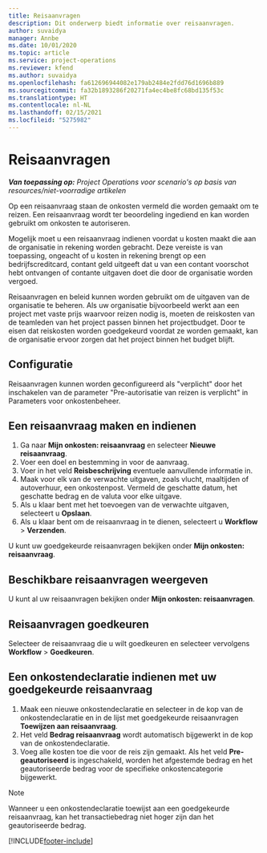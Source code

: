 ```yaml
---
title: Reisaanvragen
description: Dit onderwerp biedt informatie over reisaanvragen.
author: suvaidya
manager: Annbe
ms.date: 10/01/2020
ms.topic: article
ms.service: project-operations
ms.reviewer: kfend
ms.author: suvaidya
ms.openlocfilehash: fa612696944082e179ab2484e2fdd76d1696b889
ms.sourcegitcommit: fa32b1893286f20271fa4ec4be8fc68bd135f53c
ms.translationtype: HT
ms.contentlocale: nl-NL
ms.lasthandoff: 02/15/2021
ms.locfileid: "5275982"
---
```

# <a name="travel-requisitions"></a>Reisaanvragen

_**Van toepassing op:** Project Operations voor scenario's op basis van resources/niet-voorradige artikelen_

Op een reisaanvraag staan de onkosten vermeld die worden gemaakt om te reizen. Een reisaanvraag wordt ter beoordeling ingediend en kan worden gebruikt om onkosten te autoriseren.

Mogelijk moet u een reisaanvraag indienen voordat u kosten maakt die aan de organisatie in rekening worden gebracht. Deze vereiste is van toepassing, ongeacht of u kosten in rekening brengt op een bedrijfscreditcard, contant geld uitgeeft dat u van een contant voorschot hebt ontvangen of contante uitgaven doet die door de organisatie worden vergoed.

Reisaanvragen en beleid kunnen worden gebruikt om de uitgaven van de organisatie te beheren. Als uw organisatie bijvoorbeeld werkt aan een project met vaste prijs waarvoor reizen nodig is, moeten de reiskosten van de teamleden van het project passen binnen het projectbudget. Door te eisen dat reiskosten worden goedgekeurd voordat ze worden gemaakt, kan de organisatie ervoor zorgen dat het project binnen het budget blijft.

## <a name="configuration"></a>Configuratie 

Reisaanvragen kunnen worden geconfigureerd als "verplicht" door het inschakelen van de parameter "Pre-autorisatie van reizen is verplicht" in Parameters voor onkostenbeheer. 

## <a name="create-and-submit-a-travel-requisition"></a>Een reisaanvraag maken en indienen

1. Ga naar **Mijn onkosten: reisaanvraag** en selecteer **Nieuwe reisaanvraag**.
2. Voer een doel en bestemming in voor de aanvraag.
3. Voer in het veld **Reisbeschrijving** eventuele aanvullende informatie in. 
4. Maak voor elk van de verwachte uitgaven, zoals vlucht, maaltijden of autoverhuur, een onkostenpost. Vermeld de geschatte datum, het geschatte bedrag en de valuta voor elke uitgave. 
5. Als u klaar bent met het toevoegen van de verwachte uitgaven, selecteert u **Opslaan**.
6. Als u klaar bent om de reisaanvraag in te dienen, selecteert u **Workflow** > **Verzenden**.

U kunt uw goedgekeurde reisaanvragen bekijken onder **Mijn onkosten: reisaanvraag**. 

## <a name="view-available-travel-requisitions"></a>Beschikbare reisaanvragen weergeven

U kunt al uw reisaanvragen bekijken onder **Mijn onkosten: reisaanvragen**.

## <a name="approve-travel-requisitions"></a>Reisaanvragen goedkeuren

Selecteer de reisaanvraag die u wilt goedkeuren en selecteer vervolgens **Workflow** > **Goedkeuren**.  

## <a name="submit-an-expense-report-using-your-approved-travel-requisition"></a>Een onkostendeclaratie indienen met uw goedgekeurde reisaanvraag

1. Maak een nieuwe onkostendeclaratie en selecteer in de kop van de onkostendeclaratie en in de lijst met goedgekeurde reisaanvragen **Toewijzen aan reisaanvraag**.
2. Het veld **Bedrag reisaanvraag** wordt automatisch bijgewerkt in de kop van de onkostendeclaratie.
3. Voeg alle kosten toe die voor de reis zijn gemaakt. Als het veld **Pre-geautoriseerd** is ingeschakeld, worden het afgestemde bedrag en het geautoriseerde bedrag voor de specifieke onkostencategorie bijgewerkt.

> [!NOTE]
> Wanneer u een onkostendeclaratie toewijst aan een goedgekeurde reisaanvraag, kan het transactiebedrag niet hoger zijn dan het geautoriseerde bedrag. 


[!INCLUDE[footer-include](../includes/footer-banner.md)]